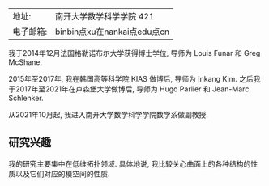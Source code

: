 
<table rules=none frame=void>
  <tr>
     <td>地址:</td>
     <td>南开大学数学科学学院 421</td>
  </tr>
  <tr>
     <td>电子邮箱:</td>
     <td>binbin点xu在nankai点edu点cn</td>
  </tr>
</table>

我于2014年12月法国格勒诺布尔大学获得博士学位, 导师为 Louis Funar 和 Greg McShane. 

2015年至2017年, 我在韩国高等科学院 KIAS 做博后, 导师为 Inkang Kim. 之后我于2017年至2021年在卢森堡大学做博后, 导师为 Hugo Parlier 和 Jean-Marc Schlenker. 

从2021年10月起, 我进入南开大学数学科学学院数学系做副教授. 



## 研究兴趣
我的研究主要集中在低维拓扑领域. 具体地说, 我比较关心曲面上的各种结构的性质以及它们对应的模空间的性质.
